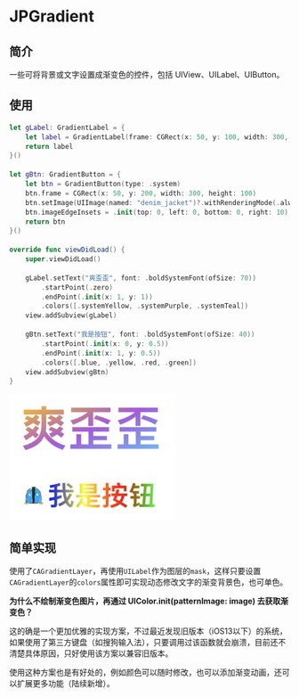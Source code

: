# JPGradient

## 简介

一些可将背景或文字设置成渐变色的控件，包括 UIView、UILabel、UIButton。

## 使用

```swift
let gLabel: GradientLabel = {
    let label = GradientLabel(frame: CGRect(x: 50, y: 100, width: 300, height: 100))
    return label
}()

let gBtn: GradientButton = {
    let btn = GradientButton(type: .system)
    btn.frame = CGRect(x: 50, y: 200, width: 300, height: 100)
    btn.setImage(UIImage(named: "denim_jacket")?.withRenderingMode(.alwaysOriginal), for: .normal)
    btn.imageEdgeInsets = .init(top: 0, left: 0, bottom: 0, right: 10)
    return btn
}()

override func viewDidLoad() {
    super.viewDidLoad()
    
    gLabel.setText("爽歪歪", font: .boldSystemFont(ofSize: 70))
        .startPoint(.zero)
        .endPoint(.init(x: 1, y: 1))
        .colors([.systemYellow, .systemPurple, .systemTeal])
    view.addSubview(gLabel)
    
    gBtn.setText("我是按钮", font: .boldSystemFont(ofSize: 40))
        .startPoint(.init(x: 0, y: 0.5))
        .endPoint(.init(x: 1, y: 0.5))
        .colors([.blue, .yellow, .red, .green])
    view.addSubview(gBtn)
}
```
![effect](https://github.com/Rogue24/JPGradient/raw/master/effect.jpg)

## 简单实现

使用了`CAGradientLayer`，再使用`UILabel`作为图层的`mask`，这样只要设置`CAGradientLayer`的`colors`属性即可实现动态修改文字的渐变背景色，也可单色。

**为什么不绘制渐变色图片，再通过 UIColor.init(patternImage: image) 去获取渐变色？**

这的确是一个更加优雅的实现方案，不过最近发现旧版本（iOS13以下）的系统，如果使用了第三方键盘（如搜狗输入法），只要调用过该函数就会崩溃，目前还不清楚具体原因，只好使用该方案以兼容旧版本。

使用这种方案也是有好处的，例如颜色可以随时修改，也可以添加渐变动画，还可以扩展更多功能（陆续新增）。

